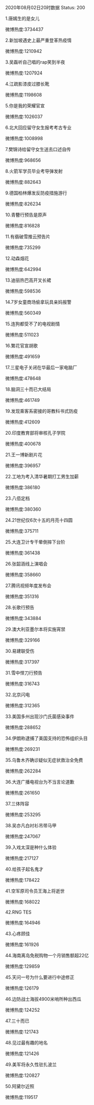 2020年08月02日20时数据
Status: 200

1.唐嫣生的是女儿

微博热度:3734437

2.新加坡遇史上最严重登革热疫情

微博热度:1210942

3.吴磊听自己唱的rap笑到半夜

微博热度:1207924

4.江疏影漆皮过膝长靴

微博热度:1198608

5.你是我的荣耀官宣

微博热度:1026037

6.北大回应留守女生报考考古专业

微博热度:1008998

7.樊锦诗给留守女生送去口述自传

微博热度:968656

8.火箭军学员毕业考导弹发射

微博热度:882643

9.德国柏林爆发反防疫措施游行

微博热度:826234

10.青簪行预告是原声

微博热度:816828

11.有翡破雪推云预告片

微博热度:735299

12.动森烟花

微博热度:642994

13.迪丽热巴高开叉长裙

微博热度:598536

14.7岁女童商场偷拿玩具亲妈报警

微博热度:560349

15.连狗都受不了的电视剧情

微博热度:511023

16.繁花官宣胡歌

微博热度:491659

17.三星电子关闭在华最后一家电脑厂

微博热度:478648

18.脑洞三十而已大结局

微博热度:461749

19.发现乘客系密接的哥教科书式防疫

微博热度:412609

20.印度教育部将审核孔子学院

微博热度:400678

21.王一博新剧片花

微博热度:396957

22.工地为考入清华暑期打工男生加薪

微博热度:386180

23.八佰定档

微博热度:380360

24.21世纪仅6次十五的月亮十四圆

微博热度:375711

25.大连卫计专干晕倒摔下台阶

微博热度:361438

26.张韶涵线上演唱会

微博热度:358660

27.腾讯视频年度发布会

微博热度:351316

28.长歌行预告

微博热度:343884

29.澳大利亚墨尔本将实施宵禁

微博热度:329166

30.易建联受伤

微博热度:317397

31.雪中悍刀行预告

微博热度:316743

32.北京闪电

微博热度:312365

33.美国多州出现沙门氏菌感染事件

微博热度:288652

34.伊朗称逮捕了美国支持的恐怖组织头目

微博热度:269231

35.乌鲁木齐确诊疑似无症状救治全免费

微博热度:262284

36.大连广播电视台为不当言论道歉

微博热度:261650

37.三体阵容

微博热度:253295

38.吴亦凡白衬衫吊带马甲

微博热度:247067

39.入戏太深是种什么体验

微博热度:217127

40.给孩子起名鬼才

微博热度:178422

41.空军原司令员王海上将逝世

微博热度:168022

42.RNG TES

微博热度:164946

43.心疼顾佳

微博热度:161926

44.海南离岛免税购物一个月销售额超22亿

微博热度:129859

45.天问一号为什么要进行中途修正

微博热度:126179

46.边防战士海拔4900米哨所种出西瓜

微博热度:124252

47.三十而已

微博热度:121743

48.见过最有趣的地名

微博热度:121426

49.美军将永久性驻扎波兰

微博热度:120827

50.阿黛尔近照

微博热度:119517

